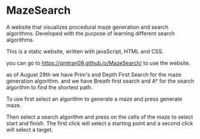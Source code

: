 # MazeSearch
A website that visualizes procedural maze generation and search algorithms. Developed with the purpose of learning different search algorithms. 

This is a static website, written with javaScript, HTML and CSS. 

you can go to https://qmtran09.github.io/MazeSearch/ to use the website.

as of August 29th we have Prim's and Depth First Search for the maze generation algorithm.
and we have Breath first search and A* for the search algorithm to find the shortest path.

To use first select an algorithm to generate a maze and press generate maze.

Then select a search algorithm and press on the cells of the maze to select start and finish. The first click
will select a starting point and a second click will select a target. 


